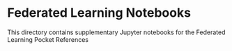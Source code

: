 # Federated Learning Notebooks

This directory contains supplementary Jupyter notebooks for the Federated Learning
Pocket References
